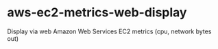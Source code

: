 # aws-ec2-metrics-web-display
Display via web Amazon Web Services EC2 metrics (cpu, network bytes out)
